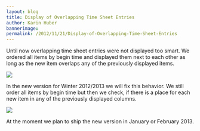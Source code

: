 ```yaml
---
layout: blog
title: Display of Overlapping Time Sheet Entries
author: Karin Huber
bannerimage: 
permalink: /2012/11/21/Display-of-Overlapping-Time-Sheet-Entries
---
```


<p xmlns="http://www.w3.org/1999/xhtml">Until now overlapping time sheet entries were not displayed too smart. We ordered all items by begin time and displayed them next to each other as long as the new item overlaps any of the previously displayed items.</p><p xmlns="http://www.w3.org/1999/xhtml">
  <img src="{{site.baseurl}}/images/blog/2012/11/OverlappingItems1.png" />
</p><p xmlns="http://www.w3.org/1999/xhtml">In the new version for Winter 2012/2013 we will fix this behavior. We still order all items by begin time but then we check, if there is a place for each new item in any of the previously displayed columns.</p><p xmlns="http://www.w3.org/1999/xhtml">
  <img src="{{site.baseurl}}/images/blog/2012/11/OverlappingItems2.png" />
</p><p xmlns="http://www.w3.org/1999/xhtml">At the moment we plan to ship the new version in January or February 2013.</p>